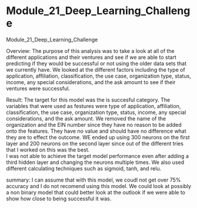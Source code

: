# Module_21_Deep_Learning_Challenge
Module_21_Deep_Learning_Challenge

Overview:
The purpose of this analysis was to take a look at all of the different applications and their ventures and see if we are able to start predicting if they would be successful or not using the older data sets that we currently have.  We looked at the different factors including the type of application, affiliation, classification, the use case, organization type, status, income, any special considerations, and the ask amount to see if their ventures were successful. 

Result:
The target for this model was the is succesful category.  The variables that were used as festures were type of application, affiliation, classification, the use case, organization type, status, income, any special considerations, and the ask amount.  We removed the name of the organization and the EIN number since they have no reason to be added onto the features.  They have no value and should have no difference what they are to effect the outcome.  WE ended up using 300 neurons on the first layer and 200 neurons on the second layer since out of the different tries that I worked on this was the best.  
I was not able to achieve the target model performance even after adding a third hidden layer and changing the neurons multiple times.  We also used different calculating techniques such as sigmoid, tanh, and relu.  

summary:
I can assume that with this model, we coudl not get over 75% accuracy and I do not recomend using this model.  We could look at possibly a non binary model that could better look at the outlook if we were able to show how close to being successful it was.  

